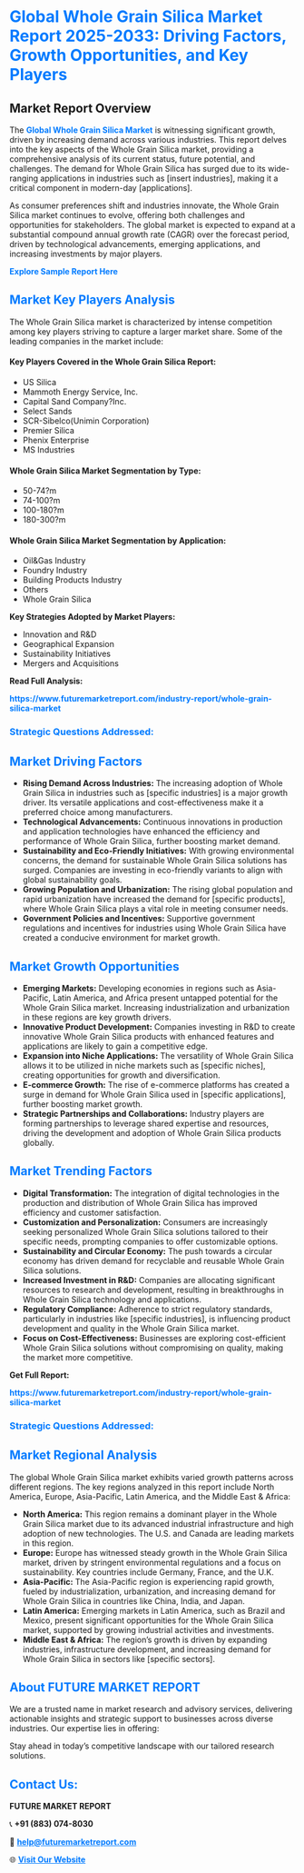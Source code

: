 <h1 style="color: #007BFF;">Global Whole Grain Silica Market Report 2025-2033: Driving Factors, Growth Opportunities, and Key Players</h1>

<section id="overview">
<h2>Market Report Overview</h2>
<p>The <a href="https://www.futuremarketreport.com/industry-report/whole-grain-silica-market" style="color: #007BFF; text-decoration: none;"><strong>Global Whole Grain Silica Market</strong></a> is witnessing significant growth, driven by increasing demand across various industries. This report delves into the key aspects of the Whole Grain Silica market, providing a comprehensive analysis of its current status, future potential, and challenges. The demand for Whole Grain Silica has surged due to its wide-ranging applications in industries such as [insert industries], making it a critical component in modern-day [applications].</p>
<p>As consumer preferences shift and industries innovate, the Whole Grain Silica market continues to evolve, offering both challenges and opportunities for stakeholders. The global market is expected to expand at a substantial compound annual growth rate (CAGR) over the forecast period, driven by technological advancements, emerging applications, and increasing investments by major players.</p>
</section>

<section id="overview">
<p><a href="https://www.futuremarketreport.com/request-sample/reportId=111096" style="color: #007BFF; text-decoration: none;"><strong>Explore Sample Report Here</strong></a></p>
</section>

<section id="key-players">
<h2 style="color: #007BFF;">Market Key Players Analysis</h2>
<p>The Whole Grain Silica market is characterized by intense competition among key players striving to capture a larger market share. Some of the leading companies in the market include:</p>
<h4>Key Players Covered in the Whole Grain Silica Report:</h4>
<ul><li>US Silica</li><li>Mammoth Energy Service, Inc.</li><li>Capital Sand Company?Inc.</li><li>Select Sands</li><li>SCR-Sibelco(Unimin Corporation)</li><li>Premier Silica</li><li>Phenix Enterprise</li><li>MS Industries</li></ul>
<h4>Whole Grain Silica Market Segmentation by Type:</h4>
<ul><li>50-74?m</li><li>74-100?m</li><li>100-180?m</li><li>180-300?m</li></ul>

<h4>Whole Grain Silica Market Segmentation by Application:</h4>
<ul><li>Oil&amp;Gas Industry</li><li>Foundry Industry</li><li>Building Products Industry</li><li>Others</li><li>Whole Grain Silica</li></ul>
<p><strong>Key Strategies Adopted by Market Players:</strong></p>
<ul>
<li>Innovation and R&D</li>
<li>Geographical Expansion</li>
<li>Sustainability Initiatives</li>
<li>Mergers and Acquisitions</li>
</ul>
</section>

<section>
<p><strong>Read Full Analysis: </strong></p><a href="https://www.futuremarketreport.com/industry-report/whole-grain-silica-market" style="color: #007BFF; text-decoration: none;"><strong>https://www.futuremarketreport.com/industry-report/whole-grain-silica-market</strong></a>
<h3 style="color: #007BFF;">Strategic Questions Addressed:</h3>
</section>

<section id="driving-factors">
<h2 style="color: #007BFF;">Market Driving Factors</h2>
<ul>
<li><strong>Rising Demand Across Industries:</strong> The increasing adoption of Whole Grain Silica in industries such as [specific industries] is a major growth driver. Its versatile applications and cost-effectiveness make it a preferred choice among manufacturers.</li>
<li><strong>Technological Advancements:</strong> Continuous innovations in production and application technologies have enhanced the efficiency and performance of Whole Grain Silica, further boosting market demand.</li>
<li><strong>Sustainability and Eco-Friendly Initiatives:</strong> With growing environmental concerns, the demand for sustainable Whole Grain Silica solutions has surged. Companies are investing in eco-friendly variants to align with global sustainability goals.</li>
<li><strong>Growing Population and Urbanization:</strong> The rising global population and rapid urbanization have increased the demand for [specific products], where Whole Grain Silica plays a vital role in meeting consumer needs.</li>
<li><strong>Government Policies and Incentives:</strong> Supportive government regulations and incentives for industries using Whole Grain Silica have created a conducive environment for market growth.</li>
</ul>
</section>

<section id="growth-opportunities">
<h2 style="color: #007BFF;">Market Growth Opportunities</h2>
<ul>
<li><strong>Emerging Markets:</strong> Developing economies in regions such as Asia-Pacific, Latin America, and Africa present untapped potential for the Whole Grain Silica market. Increasing industrialization and urbanization in these regions are key growth drivers.</li>
<li><strong>Innovative Product Development:</strong> Companies investing in R&D to create innovative Whole Grain Silica products with enhanced features and applications are likely to gain a competitive edge.</li>
<li><strong>Expansion into Niche Applications:</strong> The versatility of Whole Grain Silica allows it to be utilized in niche markets such as [specific niches], creating opportunities for growth and diversification.</li>
<li><strong>E-commerce Growth:</strong> The rise of e-commerce platforms has created a surge in demand for Whole Grain Silica used in [specific applications], further boosting market growth.</li>
<li><strong>Strategic Partnerships and Collaborations:</strong> Industry players are forming partnerships to leverage shared expertise and resources, driving the development and adoption of Whole Grain Silica products globally.</li>
</ul>
</section>

<section id="trending-factors">
<h2 style="color: #007BFF;">Market Trending Factors</h2>
<ul>
<li><strong>Digital Transformation:</strong> The integration of digital technologies in the production and distribution of Whole Grain Silica has improved efficiency and customer satisfaction.</li>
<li><strong>Customization and Personalization:</strong> Consumers are increasingly seeking personalized Whole Grain Silica solutions tailored to their specific needs, prompting companies to offer customizable options.</li>
<li><strong>Sustainability and Circular Economy:</strong> The push towards a circular economy has driven demand for recyclable and reusable Whole Grain Silica solutions.</li>
<li><strong>Increased Investment in R&D:</strong> Companies are allocating significant resources to research and development, resulting in breakthroughs in Whole Grain Silica technology and applications.</li>
<li><strong>Regulatory Compliance:</strong> Adherence to strict regulatory standards, particularly in industries like [specific industries], is influencing product development and quality in the Whole Grain Silica market.</li>
<li><strong>Focus on Cost-Effectiveness:</strong> Businesses are exploring cost-efficient Whole Grain Silica solutions without compromising on quality, making the market more competitive.</li>
</ul>
</section>

<section>
<p><strong>Get Full Report: </strong></p><a href="https://www.futuremarketreport.com/industry-report/whole-grain-silica-market" style="color: #007BFF; text-decoration: none;"><strong>https://www.futuremarketreport.com/industry-report/whole-grain-silica-market</strong></a>
<h3 style="color: #007BFF;">Strategic Questions Addressed:</h3>
</section>


<section id="regional-analysis">
<h2 style="color: #007BFF;">Market Regional Analysis</h2>
<p>The global Whole Grain Silica market exhibits varied growth patterns across different regions. The key regions analyzed in this report include North America, Europe, Asia-Pacific, Latin America, and the Middle East & Africa:</p>
<ul>
<li><strong>North America:</strong> This region remains a dominant player in the Whole Grain Silica market due to its advanced industrial infrastructure and high adoption of new technologies. The U.S. and Canada are leading markets in this region.</li>
<li><strong>Europe:</strong> Europe has witnessed steady growth in the Whole Grain Silica market, driven by stringent environmental regulations and a focus on sustainability. Key countries include Germany, France, and the U.K.</li>
<li><strong>Asia-Pacific:</strong> The Asia-Pacific region is experiencing rapid growth, fueled by industrialization, urbanization, and increasing demand for Whole Grain Silica in countries like China, India, and Japan.</li>
<li><strong>Latin America:</strong> Emerging markets in Latin America, such as Brazil and Mexico, present significant opportunities for the Whole Grain Silica market, supported by growing industrial activities and investments.</li>
<li><strong>Middle East & Africa:</strong> The region’s growth is driven by expanding industries, infrastructure development, and increasing demand for Whole Grain Silica in sectors like [specific sectors].</li>
</ul>
</section>

<footer>
<h2 style="color: #007BFF;">About FUTURE MARKET REPORT</h2>
<p>We are a trusted name in market research and advisory services, delivering actionable insights and strategic support to businesses across diverse industries. Our expertise lies in offering:</p>

<p>Stay ahead in today’s competitive landscape with our tailored research solutions.</p>

<h2 style="color: #007BFF;">Contact Us:</h2>
<p><strong>FUTURE MARKET REPORT</strong></p>
<p>📞 <strong>+91 (883) 074-8030</strong></p>
<p>📧 <strong><a href="mailto:help@futuremarketreport.com" style="color: #007BFF;">help@futuremarketreport.com</a></strong></p>
<p>🌐 <strong><a href="https://www.futuremarketreport.com/" style="color: #007BFF;">Visit Our Website</a></strong></p>
</footer>